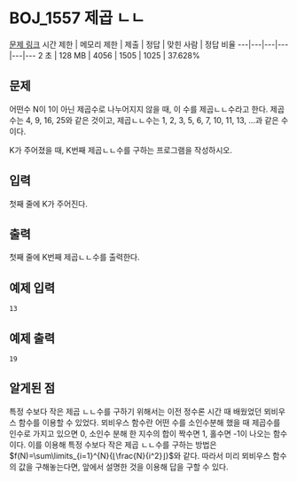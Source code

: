 # BOJ_1557 제곱 ㄴㄴ
[문제 링크](https://www.acmicpc.net/problem/1557)
시간 제한 |	메모리 제한 |	제출 |	정답 |	맞힌 사람 |	정답 비율
---|---|---|---|---|---
2 초 |	128 MB |	4056 |	1505 |	1025 |	37.628%

## 문제
어떤수 N이 1이 아닌 제곱수로 나누어지지 않을 때, 이 수를 제곱ㄴㄴ수라고 한다. 제곱수는 4, 9, 16, 25와 같은 것이고, 제곱ㄴㄴ수는 1, 2, 3, 5, 6, 7, 10, 11, 13, ...과 같은 수이다.

K가 주어졌을 때, K번째 제곱ㄴㄴ수를 구하는 프로그램을 작성하시오.

## 입력
첫째 줄에 K가 주어진다.

## 출력
첫째 줄에 K번째 제곱ㄴㄴ수를 출력한다.

## 예제 입력
```
13
```

## 예제 출력
```
19
```

## 알게된 점
특정 수보다 작은 제곱 ㄴㄴ수를 구하기 위해서는 이전 정수론 시간 때 배웠었던 뫼비우스 함수를 이용할 수 있었다.
뫼비우스 함수란 어떤 수를 소인수분해 했을 때 제곱수를 인수로 가지고 있으면 0, 소인수 분해 한 지수의 합이 짝수면 1, 홀수면 -1이 나오는 함수이다.
이를 이용해 특정 수보다 작은 제곱 ㄴㄴ수를 구하는 방법은 $f(N)=\sum\limits_{i=1}^{N}{⌊\frac{N}{i^2}⌋}$와 같다.
따라서 미리 뫼비우스 함수의 값을 구해놓는다면, 앞에서 설명한 것을 이용해 답을 구할 수 있다.
